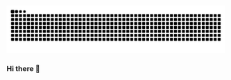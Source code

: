 <picture>
  <source media="(prefers-color-scheme: dark)" srcset="https://raw.githubusercontent.com/yaoper/yaoper/output/github-contribution-grid-snake-dark.svg">
  <source media="(prefers-color-scheme: light)" srcset="https://raw.githubusercontent.com/yaoper/yaoper/output/github-contribution-grid-snake.svg">
  <img alt="github contribution grid snake animation" src="https://raw.githubusercontent.com/yaoper/yaoper/output/github-contribution-grid-snake.svg">
</picture>




### Hi there 👋
<!--
**yaoper/yaoper** is a ✨ _special_ ✨ repository because its `README.md` (this file) appears on your GitHub profile.

Here are some ideas to get you started:

- 🔭 I’m currently working on ...
- 🌱 I’m currently learning ...
- 👯 I’m looking to collaborate on ...
- 🤔 I’m looking for help with ...
- 💬 Ask me about ...
- 📫 How to reach me: ...
- 😄 Pronouns: ...
- ⚡ Fun fact: ..
-->
